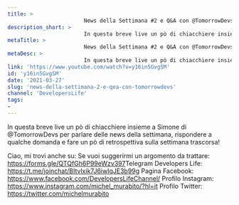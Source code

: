 ```yaml
---
title: > 
                        News della Settimana #2 e Q&A con @TomorrowDevs
description_short: > 
                        In questa breve live un pò di chiacchiere insieme a Simone di @TomorrowDevs per parlare delle news della settimana, ...
metaTitle: > 
                        News della Settimana #2 e Q&A con @TomorrowDevs
metaDesc: > 
                        In questa breve live un pò di chiacchiere insieme a Simone di @TomorrowDevs per parlare delle news della settimana, ...
link: 'https://www.youtube.com/watch?v=y16in5GvgSM'
id: 'y16in5GvgSM'
date: '2021-03-27'
slug: 'news-della-settimana-2-e-qea-con-tomorrowdevs'
channel: 'DevelopersLife'
tags: 
- 
---
```

In questa breve live un pò di chiacchiere insieme a Simone di @TomorrowDevs per parlare delle news della settimana, rispondere a qualche domanda e fare un pò di retrospettiva sulla settimana trascorsa!

Ciao, mi trovi anche su:
Se vuoi suggerirmi un argomento da trattare: https://forms.gle/QTQfGh6P99eWzv397​
Telegram Developers Life: https://t.me/joinchat/BItvlxik7J6iwIqJE3b99g
Pagina Facebook: https://www.facebook.com/DevelopersLifeChannel/
Profilo Instagram: https://www.instagram.com/michel_murabito/?hl=it
Profilo Twitter: https://twitter.com/michelmurabito​